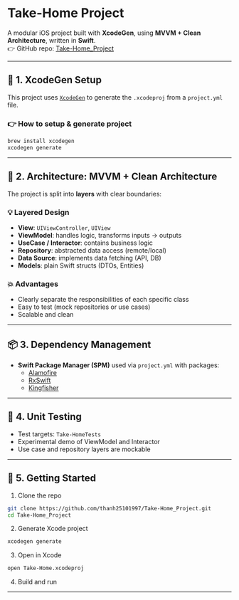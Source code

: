 # Take-Home Project

A modular iOS project built with **XcodeGen**, using **MVVM + Clean Architecture**, written in **Swift**.  
👉 GitHub repo: [Take-Home_Project](https://github.com/thanh25101997/Take-Home_Project)

---

## 🔧 1. XcodeGen Setup

This project uses [`XcodeGen`](https://github.com/yonaskolb/XcodeGen) to generate the `.xcodeproj` from a `project.yml` file.

### 👉 How to setup & generate project

```bash
brew install xcodegen
xcodegen generate
```

---

## 🧱 2. Architecture: MVVM + Clean Architecture

The project is split into **layers** with clear boundaries:

### 💡 Layered Design

- **View**: `UIViewController`, `UIView`
- **ViewModel**: handles logic, transforms inputs → outputs
- **UseCase / Interactor**: contains business logic
- **Repository**: abstracted data access (remote/local)
- **Data Source**: implements data fetching (API, DB)
- **Models**: plain Swift structs (DTOs, Entities)

### 💥 Advantages

- Clearly separate the responsibilities of each specific class
- Easy to test (mock repositories or use cases)
- Scalable and clean

---

## 📦 3. Dependency Management

- **Swift Package Manager (SPM)** used via `project.yml` with packages:
  - [Alamofire](https://github.com/Alamofire/Alamofire)
  - [RxSwift](https://github.com/ReactiveX/RxSwift)
  - [Kingfisher](https://github.com/onevcat/Kingfisher)
---

## 🧪 4. Unit Testing

- Test targets: `Take-HomeTests`
- Experimental demo of ViewModel and Interactor
- Use case and repository layers are mockable

---

## 🚀 5. Getting Started

1. Clone the repo

```bash
git clone https://github.com/thanh25101997/Take-Home_Project.git
cd Take-Home_Project
```

2. Generate Xcode project

```bash
xcodegen generate
```

3. Open in Xcode

```bash
open Take-Home.xcodeproj
```

4. Build and run

---

